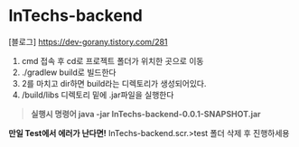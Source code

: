 # InTechs-backend

[블로그] https://dev-gorany.tistory.com/281

1. cmd 접속 후 cd로 프로젝트 폴더가 위치한 곳으로 이동
2. ./gradlew build로 빌드한다
3. 2를 마치고 dir하면 build라는 디렉토리가 생성되어있다.
4. /build/libs 디렉토리 밑에 .jar파일을 실행한다
> __실행시 명령어 java -jar  InTechs-backend-0.0.1-SNAPSHOT.jar__

__만일 Test에서 에러가 난다면!__
InTechs-backend.scr.>test 폴더 삭제 후 진행하세용
